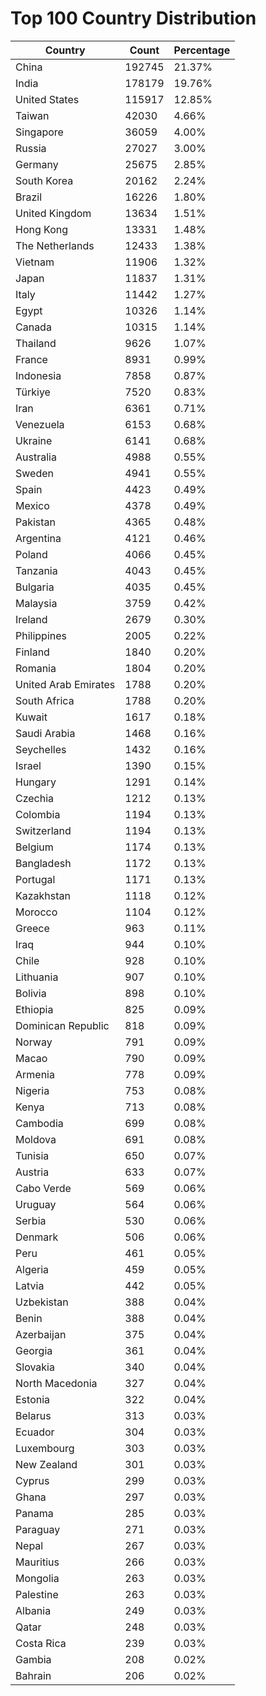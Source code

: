 # Top 100 Country Distribution
| Country | Count | Percentage |
|----|----|----|
| China | 192745 | 21.37% |
| India | 178179 | 19.76% |
| United States | 115917 | 12.85% |
| Taiwan | 42030 | 4.66% |
| Singapore | 36059 | 4.00% |
| Russia | 27027 | 3.00% |
| Germany | 25675 | 2.85% |
| South Korea | 20162 | 2.24% |
| Brazil | 16226 | 1.80% |
| United Kingdom | 13634 | 1.51% |
| Hong Kong | 13331 | 1.48% |
| The Netherlands | 12433 | 1.38% |
| Vietnam | 11906 | 1.32% |
| Japan | 11837 | 1.31% |
| Italy | 11442 | 1.27% |
| Egypt | 10326 | 1.14% |
| Canada | 10315 | 1.14% |
| Thailand | 9626 | 1.07% |
| France | 8931 | 0.99% |
| Indonesia | 7858 | 0.87% |
| Türkiye | 7520 | 0.83% |
| Iran | 6361 | 0.71% |
| Venezuela | 6153 | 0.68% |
| Ukraine | 6141 | 0.68% |
| Australia | 4988 | 0.55% |
| Sweden | 4941 | 0.55% |
| Spain | 4423 | 0.49% |
| Mexico | 4378 | 0.49% |
| Pakistan | 4365 | 0.48% |
| Argentina | 4121 | 0.46% |
| Poland | 4066 | 0.45% |
| Tanzania | 4043 | 0.45% |
| Bulgaria | 4035 | 0.45% |
| Malaysia | 3759 | 0.42% |
| Ireland | 2679 | 0.30% |
| Philippines | 2005 | 0.22% |
| Finland | 1840 | 0.20% |
| Romania | 1804 | 0.20% |
| United Arab Emirates | 1788 | 0.20% |
| South Africa | 1788 | 0.20% |
| Kuwait | 1617 | 0.18% |
| Saudi Arabia | 1468 | 0.16% |
| Seychelles | 1432 | 0.16% |
| Israel | 1390 | 0.15% |
| Hungary | 1291 | 0.14% |
| Czechia | 1212 | 0.13% |
| Colombia | 1194 | 0.13% |
| Switzerland | 1194 | 0.13% |
| Belgium | 1174 | 0.13% |
| Bangladesh | 1172 | 0.13% |
| Portugal | 1171 | 0.13% |
| Kazakhstan | 1118 | 0.12% |
| Morocco | 1104 | 0.12% |
| Greece | 963 | 0.11% |
| Iraq | 944 | 0.10% |
| Chile | 928 | 0.10% |
| Lithuania | 907 | 0.10% |
| Bolivia | 898 | 0.10% |
| Ethiopia | 825 | 0.09% |
| Dominican Republic | 818 | 0.09% |
| Norway | 791 | 0.09% |
| Macao | 790 | 0.09% |
| Armenia | 778 | 0.09% |
| Nigeria | 753 | 0.08% |
| Kenya | 713 | 0.08% |
| Cambodia | 699 | 0.08% |
| Moldova | 691 | 0.08% |
| Tunisia | 650 | 0.07% |
| Austria | 633 | 0.07% |
| Cabo Verde | 569 | 0.06% |
| Uruguay | 564 | 0.06% |
| Serbia | 530 | 0.06% |
| Denmark | 506 | 0.06% |
| Peru | 461 | 0.05% |
| Algeria | 459 | 0.05% |
| Latvia | 442 | 0.05% |
| Uzbekistan | 388 | 0.04% |
| Benin | 388 | 0.04% |
| Azerbaijan | 375 | 0.04% |
| Georgia | 361 | 0.04% |
| Slovakia | 340 | 0.04% |
| North Macedonia | 327 | 0.04% |
| Estonia | 322 | 0.04% |
| Belarus | 313 | 0.03% |
| Ecuador | 304 | 0.03% |
| Luxembourg | 303 | 0.03% |
| New Zealand | 301 | 0.03% |
| Cyprus | 299 | 0.03% |
| Ghana | 297 | 0.03% |
| Panama | 285 | 0.03% |
| Paraguay | 271 | 0.03% |
| Nepal | 267 | 0.03% |
| Mauritius | 266 | 0.03% |
| Mongolia | 263 | 0.03% |
| Palestine | 263 | 0.03% |
| Albania | 249 | 0.03% |
| Qatar | 248 | 0.03% |
| Costa Rica | 239 | 0.03% |
| Gambia | 208 | 0.02% |
| Bahrain | 206 | 0.02% |
